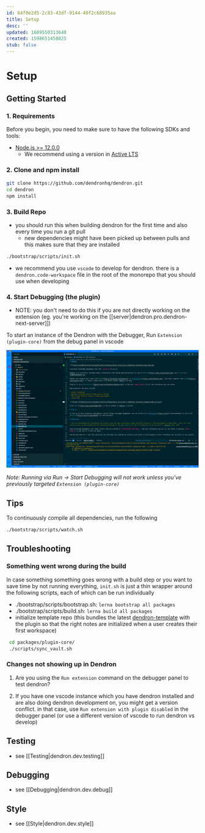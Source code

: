 ```yaml
---
id: 64f0e2d5-2c83-43df-9144-40f2c68935aa
title: Setup
desc: ''
updated: 1609550313648
created: 1598651458825
stub: false
---
```


# Setup

## Getting Started

### 1. Requirements
Before you begin, you need to make sure to have the following SDKs and tools:

- [Node.js >= 12.0.0](https://nodejs.org/download/release/latest-v10.x/)
  - We recommend using a version in [Active LTS](https://nodejs.org/en/about/releases/)

### 2. Clone and npm install
```bash
git clone https://github.com/dendronhq/dendron.git
cd dendron
npm install
```

### 3. Build Repo

- you should run this when building dendron for the first time and also every time you run a git pull
  - new dependencies might have been picked up between pulls and this makes sure that they are installed

```bash
./bootstrap/scripts/init.sh
```

- we recommend you use `vscode` to develop for dendron. there is a `dendron.code-workspace` file in the root of the monorepo that you should use when developing

### 4. Start Debugging (the plugin)
- NOTE: you don't need to do this if you are not directly working on the extension (eg. you're working on the [[server|dendron.pro.dendron-next-server]])

To start an instance of the Dendron with the Debugger, Run `Extension (plugin-core)` from the debug panel in vscode

![debugger](/assets/images/start_debugger.gif)

_Note: Running via Run -> Start Debugging will not work unless you've previously targeted `Extension (plugin-core)`_


## Tips

To continuously compile all dependencies, run the following

```bash
./bootstrap/scripts/watch.sh
```
## Troubleshooting

### Something went wrong during the build
In case something something goes wrong with a build step or you want to save time by not running everything, `init.sh` is just a thin wrapper around the following scripts, each of which can be run individually

- ./bootstrap/scripts/bootstrap.sh: `lerna bootstrap all packages`
- ./bootstrap/scripts/build.sh: `lerna build all packages`
- initialize template repo (this bundles the latest [dendron-template](https://github.com/dendronhq/dendron-template) with the plugin so that the right notes are initialized when a user creates their first workspace)
```bash
 cd packages/plugin-core/
 ./scripts/sync_vault.sh
```


### Changes not showing up in Dendron
1. Are you using the `Run extension` command on the debugger panel to test dendron? 

2. If you have one vscode instance which you have dendron installed and are also doing dendron development on, you might get a version conflict. in that case, use `Run extension with plugin disabled` in the debugger panel (or use a different version of vscode to run dendron vs develop)

## Testing
- see [[Testing|dendron.dev.testing]]

## Debugging
- see [[Debugging|dendron.dev.debug]]

## Style
- see [[Style|dendron.dev.style]]
